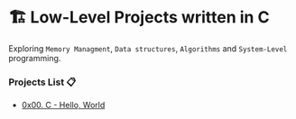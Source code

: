 # 🏗️ Low-Level Projects written in C 

Exploring `Memory Managment`, `Data structures`, `Algorithms` and `System-Level` programming.

### Projects List 📋

* [0x00. C - Hello, World](./0x00-hello_world)
